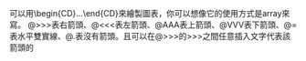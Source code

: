 可以用\\begin{CD}...\\end{CD}來繪製圖表，你可以想像它的使用方式是array來寫。
@>>>表右箭頭、@<<<表左箭頭、@AAA表上箭頭、@VVV表下箭頭、@=表水平雙實線、@.表沒有箭頭。且可以在@\>\>\>的\>\>\>之間任意插入文字代表該箭頭的

